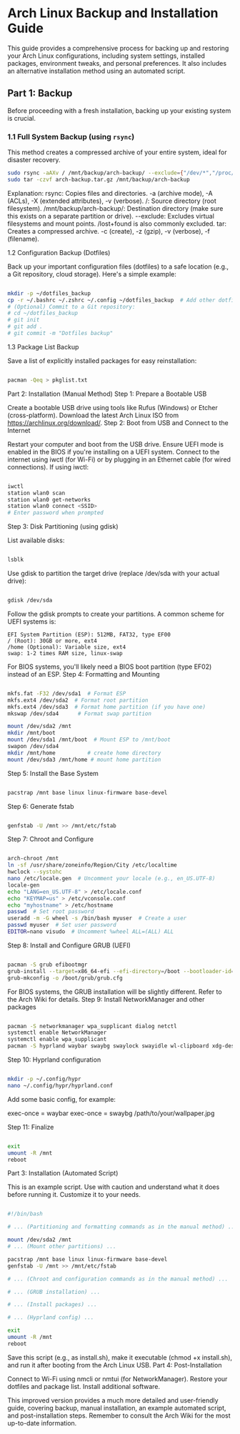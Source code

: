 # Arch Linux Backup and Installation Guide

This guide provides a comprehensive process for backing up and restoring your Arch Linux configurations, including system settings, installed packages, environment tweaks, and personal preferences.  It also includes an alternative installation method using an automated script.

## Part 1: Backup

Before proceeding with a fresh installation, backing up your existing system is crucial.

### 1.1 Full System Backup (using `rsync`)

This method creates a compressed archive of your entire system, ideal for disaster recovery.

```bash
sudo rsync -aAXv / /mnt/backup/arch-backup/ --exclude={"/dev/*","/proc/*","/sys/*","/tmp/*","/run/*","/mnt/*","/lost+found"}
sudo tar -czvf arch-backup.tar.gz /mnt/backup/arch-backup
```
Explanation:
    rsync: Copies files and directories. -a (archive mode), -A (ACLs), -X (extended attributes), -v (verbose).
    /: Source directory (root filesystem).
    /mnt/backup/arch-backup/: Destination directory (make sure this exists on a separate partition or drive).
    --exclude: Excludes virtual filesystems and mount points. /lost+found is also commonly excluded.
    tar: Creates a compressed archive. -c (create), -z (gzip), -v (verbose), -f (filename).

1.2 Configuration Backup (Dotfiles)

Back up your important configuration files (dotfiles) to a safe location (e.g., a Git repository, cloud storage).  Here's a simple example:
```Bash

mkdir -p ~/dotfiles_backup
cp -r ~/.bashrc ~/.zshrc ~/.config ~/dotfiles_backup  # Add other dotfiles as needed
# (Optional) Commit to a Git repository:
# cd ~/dotfiles_backup
# git init
# git add .
# git commit -m "Dotfiles backup"
```

1.3 Package List Backup

Save a list of explicitly installed packages for easy reinstallation:
```Bash

pacman -Qeq > pkglist.txt
```

Part 2: Installation (Manual Method)
Step 1: Prepare a Bootable USB

Create a bootable USB drive using tools like Rufus (Windows) or Etcher (cross-platform).  Download the latest Arch Linux ISO from https://archlinux.org/download/.
Step 2: Boot from USB and Connect to the Internet

Restart your computer and boot from the USB drive. Ensure UEFI mode is enabled in the BIOS if you're installing on a UEFI system.
Connect to the internet using iwctl (for Wi-Fi) or by plugging in an Ethernet cable (for wired connections). If using iwctl:

<!-- end list -->
```Bash

iwctl
station wlan0 scan
station wlan0 get-networks
station wlan0 connect <SSID>
# Enter password when prompted
```

Step 3: Disk Partitioning (using gdisk)

List available disks:

<!-- end list -->
```Bash

lsblk
```
Use gdisk to partition the target drive (replace /dev/sda with your actual drive):

<!-- end list -->
```Bash

gdisk /dev/sda
```
Follow the gdisk prompts to create your partitions.  A common scheme for UEFI systems is:

    EFI System Partition (ESP): 512MB, FAT32, type EF00
    / (Root): 30GB or more, ext4
    /home (Optional): Variable size, ext4
    swap: 1-2 times RAM size, linux-swap

For BIOS systems, you'll likely need a BIOS boot partition (type EF02) instead of an ESP.
Step 4: Formatting and Mounting
```Bash

mkfs.fat -F32 /dev/sda1  # Format ESP
mkfs.ext4 /dev/sda2  # Format root partition
mkfs.ext4 /dev/sda3  # Format home partition (if you have one)
mkswap /dev/sda4      # Format swap partition

mount /dev/sda2 /mnt
mkdir /mnt/boot
mount /dev/sda1 /mnt/boot  # Mount ESP to /mnt/boot
swapon /dev/sda4
mkdir /mnt/home          # create home directory
mount /dev/sda3 /mnt/home # mount home partition
```
Step 5: Install the Base System
```Bash

pacstrap /mnt base linux linux-firmware base-devel
```
Step 6: Generate fstab
```Bash

genfstab -U /mnt >> /mnt/etc/fstab
```
Step 7: Chroot and Configure
```Bash

arch-chroot /mnt
ln -sf /usr/share/zoneinfo/Region/City /etc/localtime
hwclock --systohc
nano /etc/locale.gen  # Uncomment your locale (e.g., en_US.UTF-8)
locale-gen
echo "LANG=en_US.UTF-8" > /etc/locale.conf
echo "KEYMAP=us" > /etc/vconsole.conf
echo "myhostname" > /etc/hostname
passwd  # Set root password
useradd -m -G wheel -s /bin/bash myuser  # Create a user
passwd myuser  # Set user password
EDITOR=nano visudo  # Uncomment %wheel ALL=(ALL) ALL
```
Step 8: Install and Configure GRUB (UEFI)
```Bash

pacman -S grub efibootmgr
grub-install --target=x86_64-efi --efi-directory=/boot --bootloader-id=grub
grub-mkconfig -o /boot/grub/grub.cfg
```
For BIOS systems, the GRUB installation will be slightly different.  Refer to the Arch Wiki for details.
Step 9: Install NetworkManager and other packages
```Bash

pacman -S networkmanager wpa_supplicant dialog netctl
systemctl enable NetworkManager
systemctl enable wpa_supplicant
pacman -S hyprland waybar swaybg swaylock swayidle wl-clipboard xdg-desktop-portal-wlr xdg-desktop-portal-gtk
```
Step 10: Hyprland configuration
```Bash

mkdir -p ~/.config/hypr
nano ~/.config/hypr/hyprland.conf
```
Add some basic config, for example:

exec-once = waybar
exec-once = swaybg /path/to/your/wallpaper.jpg

Step 11: Finalize
```Bash

exit
umount -R /mnt
reboot
```
Part 3: Installation (Automated Script)

This is an example script.  Use with caution and understand what it does before running it.  Customize it to your needs.
```Bash

#!/bin/bash

# ... (Partitioning and formatting commands as in the manual method) ...

mount /dev/sda2 /mnt
# ... (Mount other partitions) ...

pacstrap /mnt base linux linux-firmware base-devel
genfstab -U /mnt >> /mnt/etc/fstab

# ... (Chroot and configuration commands as in the manual method) ...

# ... (GRUB installation) ...

# ... (Install packages) ...

# ... (Hyprland config) ...

exit
umount -R /mnt
reboot
```
Save this script (e.g., as install.sh), make it executable (chmod +x install.sh), and run it after booting from the Arch Linux USB.
Part 4: Post-Installation

  Connect to Wi-Fi using nmcli or nmtui (for NetworkManager).
  Restore your dotfiles and package list.
  Install additional software.

This improved version provides a much more detailed and user-friendly guide, covering backup, manual installation, an example automated script, and post-installation steps.  Remember to consult the Arch Wiki for the most up-to-date information.
